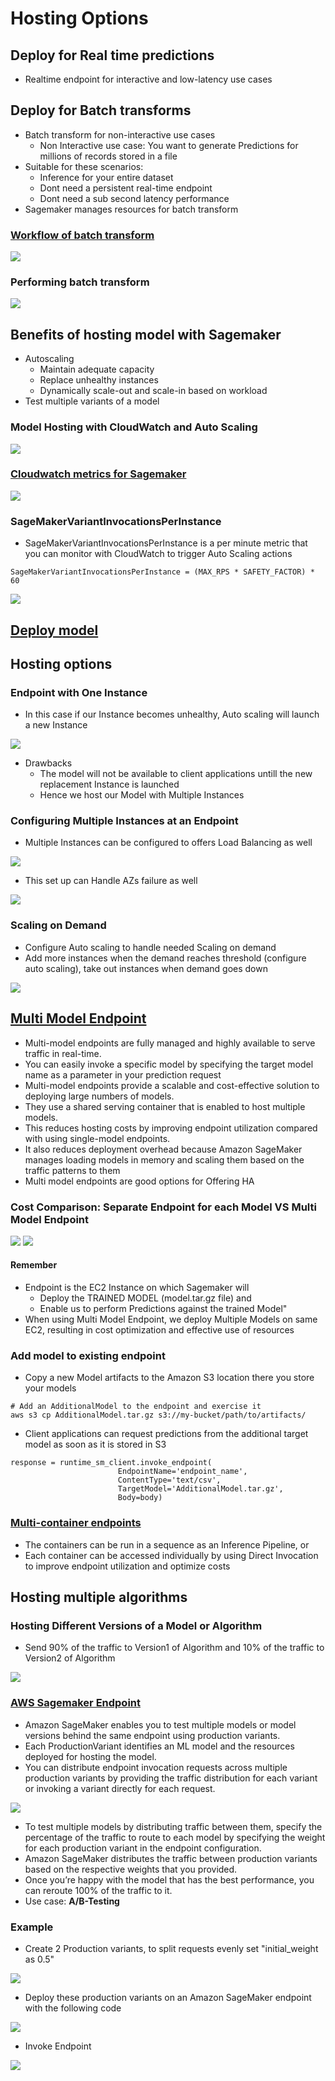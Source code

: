 # Hosting Options

## Deploy for Real time predictions
- Realtime endpoint for interactive and low-latency use cases
## Deploy for Batch transforms
- Batch transform for non-interactive use cases
  - Non Interactive use case: You want to generate Predictions for millions of records stored in a file
- Suitable for these scenarios:
  - Inference for your entire dataset
  - Dont need a persistent real-time endpoint
  - Dont need a sub second latency performance
- Sagemaker manages resources for batch transform
### [Workflow of batch transform](https://docs.aws.amazon.com/sagemaker/latest/dg/how-it-works-batch.html)
<img src="images/1.png">

### Performing batch transform
<img src="images/2.png">

## Benefits of hosting model with Sagemaker
- Autoscaling
  - Maintain adequate capacity
  - Replace unhealthy instances
  - Dynamically scale-out and scale-in based on workload
- Test multiple variants of a model
### Model Hosting with CloudWatch and Auto Scaling
<img src="images/3.png">

### [Cloudwatch metrics for Sagemaker](https://docs.aws.amazon.com/sagemaker/latest/dg/monitoring-cloudwatch.html)
<img src="images/4.png">

### SageMakerVariantInvocationsPerInstance 										
- SageMakerVariantInvocationsPerInstance is a per minute metric that you can monitor with CloudWatch to trigger Auto Scaling actions										
```
SageMakerVariantInvocationsPerInstance = (MAX_RPS * SAFETY_FACTOR) * 60
```
<img src="images/5.png">

## [Deploy model](https://github.com/sbhrwl/aws/blob/main/2.AI/Sagemaker/ModelSetup/README.md#deploy-the-model)
## Hosting options
### Endpoint with One Instance
- In this case if our Instance becomes unhealthy, Auto scaling will launch a new Instance
<img src="images/6.png">

- Drawbacks
  - The model will not be available to client applications untill the new replacement Instance is launched										
  - Hence we host our Model with Multiple Instances

### Configuring Multiple Instances at an Endpoint
- Multiple Instances can be configured to offers Load Balancing as well
<img src="images/7.png">

- This set up can Handle AZs failure as well
<img src="images/8.png">

### Scaling on Demand	
- Configure Auto scaling to handle needed Scaling on demand					
- Add more instances when the demand reaches threshold (configure auto scaling), take out instances when demand goes down
<img src="images/9.png">

## [Multi Model Endpoint](https://docs.aws.amazon.com/sagemaker/latest/dg/multi-model-endpoints.html)
- Multi-model endpoints are fully managed and highly available to serve traffic in real-time. 
- You can easily invoke a specific model by specifying the target model name as a parameter in your prediction request					
- Multi-model endpoints provide a scalable and cost-effective solution to deploying large numbers of models.										
- They use a shared serving container that is enabled to host multiple models. 
- This reduces hosting costs by improving endpoint utilization compared with using single-model endpoints. 
- It also reduces deployment overhead because Amazon SageMaker manages loading models in memory and scaling them based on the traffic patterns to them
- Multi model endpoints are good options for Offering HA

### Cost Comparison: Separate Endpoint for each Model VS Multi Model Endpoint
<img src="images/10.png">

<img src="images/11.png">

#### Remember
- Endpoint is the EC2 Instance on which Sagemaker will 
  - Deploy the TRAINED MODEL (model.tar.gz file) and 
  - Enable us to perform Predictions against the trained Model"										
- When using Multi Model Endpoint, we deploy Multiple Models on same EC2, resulting in cost optimization and effective use of resources

### Add model to existing endpoint
- Copy a new Model artifacts to the Amazon S3 location there you store your models										
```
# Add an AdditionalModel to the endpoint and exercise it
aws s3 cp AdditionalModel.tar.gz s3://my-bucket/path/to/artifacts/
```
- Client applications can request predictions from the additional target model as soon as it is stored in S3					
```
response = runtime_sm_client.invoke_endpoint(
                        EndpointName='endpoint_name',
                        ContentType='text/csv',
                        TargetModel='AdditionalModel.tar.gz',
                        Body=body)
```
### [Multi-container endpoints](https://docs.aws.amazon.com/sagemaker/latest/dg/inference-pipeline-create-console.html)
- The containers can be run in a sequence as an Inference Pipeline, or 
- Each container can be accessed individually by using Direct Invocation to improve endpoint utilization and optimize costs

## Hosting multiple algorithms
### Hosting Different Versions of a Model or Algorithm
- Send 90% of the traffic to Version1 of Algorithm and 10% of the traffic to Version2 of Algorithm
<img src="images/12.png">

### [AWS Sagemaker Endpoint](https://aws.amazon.com/blogs/machine-learning/a-b-testing-ml-models-in-production-using-amazon-sagemaker/)
- Amazon SageMaker enables you to test multiple models or model versions behind the same endpoint using production variants. 
- Each ProductionVariant identifies an ML model and the resources deployed for hosting the model.
- You can distribute endpoint invocation requests across multiple production variants by providing the traffic distribution for each variant or invoking a variant directly for each request.
<img src="images/13.png">

- To test multiple models by distributing traffic between them, specify the percentage of the traffic to route to each model by specifying the weight for each production variant in the endpoint configuration. 
- Amazon SageMaker distributes the traffic between production variants based on the respective weights that you provided. 
- Once you’re happy with the model that has the best performance, you can reroute 100% of the traffic to it.
- Use case: **A/B-Testing**

### Example
- Create 2 Production variants, to split requests evenly set "initial_weight as 0.5"
<img src="images/14.png">

- Deploy these production variants on an Amazon SageMaker endpoint with the following code
<img src="images/15.png">

- Invoke Endpoint
<img src="images/16.png">
